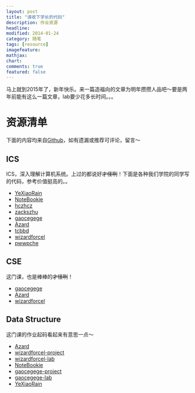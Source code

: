 ```yaml
---
layout: post
title: "请收下学长的代码"
description: 作业资源
headline: 
modified: 2014-01-24
category: 随笔
tags: [resource]
imagefeature: 
mathjax: 
chart: 
comments: true
featured: false
---
```


马上就到2015年了，新年快乐。来一篇造福向的文章为明年攒攒人品吧～要是两年前能有这么一篇文章，lab要少花多长时间。。。

# 资源清单

下面的内容均来自[Github](https://github.com)，如有遗漏或推荐可评论，留言～

## ICS

ICS，深入理解计算机系统。上过的都说好<s>才怪咧</s>！下面是各种我们学院的同学写的代码，参考价值挺高的。。

* [YeXiaoRain](https://github.com/YeXiaoRain/ICS_LAB)
* [NoteBookie](https://github.com/NoteBookie/csapp-labs)
* [hczhcz](https://github.com/hczhcz/trick-n-trick)
* [zackszhu](https://github.com/zackszhu/CSAPP-labs)
* [gaocegege](https://github.com/gaocegege/ICS-Labs)
* [Azard](https://github.com/Azard/icslabs)
* [tcbbd](https://github.com/tcbbd/ics-csapp-labs)
* [wizardforcel](https://github.com/wizardforcel/icslabs)
* [pwwpche](https://github.com/pwwpche/ICS_handouts)

## CSE

这门课，也是棒棒的<s>才怪咧</s>！

* [gaocegege](https://github.com/gaocegege/CSE-Labs)
* [Azard](https://github.com/Azard/SE227-CSE-lab)
* [wizardforcel](https://github.com/wizardforcel/cselabs)

## Data Structure

这门课的作业起码看起来有意思一点～

* [Azard](https://github.com/Azard/SE106-DataStructure)
* [wizardforcel-project](https://github.com/wizardforcel/se106project)
* [wizardforcel-lab](https://github.com/wizardforcel/se106labs)
* [NoteBookie](https://github.com/NoteBookie/SE106-labs)
* [gaocegege-project](https://github.com/gaocegege/SE106-Project)
* [gaocegege-lab](https://github.com/gaocegege/SE106-Homeworks)
* [YeXiaoRain](https://github.com/YeXiaoRain/SE106)